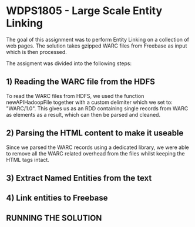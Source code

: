 # WDPS1805 - Large Scale Entity Linking
The goal of this assignment was to perform Entity Linking on a collection of web pages. The solution takes gzipped WARC files from Freebase as input which is then processed.

The assigment was divided into the following steps:

## 1) Reading the WARC file from the HDFS
To read the WARC files from HDFS, we used the function newAPIHadoopFile together with a custom delimiter which we set to: "WARC/1.0". This gives us as an RDD containing single records from WARC as elements as a result, which can then be parsed and cleaned. 

## 2) Parsing the HTML content to make it useable
Since we parsed the WARC records using a dedicated library, we were able to remove all the WARC related overhead from the files whilst keeping the HTML tags intact.

## 3) Extract Named Entities from the text


## 4) Link entities to Freebase


  
## RUNNING THE SOLUTION
